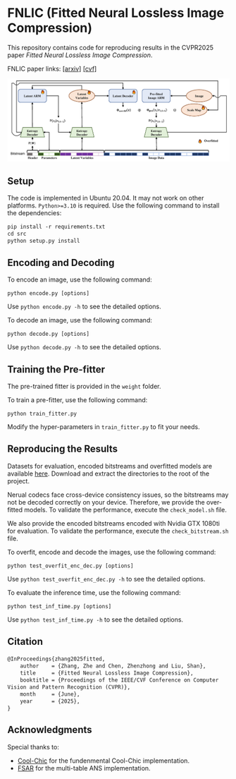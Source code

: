 # FNLIC (Fitted Neural Lossless Image Compression)

This repository contains code for reproducing results in the CVPR2025 paper *Fitted Neural Lossless Image Compression*.

FNLIC paper links: [[arxiv]](https://www.baidu.com) [[cvf]](https://www.baidu.com)</p>

![framework](./assets/overview.png)

## Setup
The code is implemented in Ubuntu 20.04. It may not work on other platforms. `Python>=3.10` is required. Use the following command to install the dependencies:
```
pip install -r requirements.txt
cd src
python setup.py install
```


## Encoding and Decoding

To encode an image, use the following command:
```
python encode.py [options]
```
Use `python encode.py -h` to see the detailed options.

To decode an image, use the following command:
```
python decode.py [options]
```
Use `python decode.py -h` to see the detailed options.

## Training the Pre-fitter
The pre-trained fitter is provided in the `weight` folder.

To train a pre-fitter, use the following command:
```
python train_fitter.py
```
Modify the hyper-parameters in `train_fitter.py` to fit your needs.

## Reproducing the Results

Datasets for evaluation, encoded bitstreams and overfitted models are available [here](https://drive.google.com/drive/folders/1dBsvHzIfb4W1ePYVkEmtmE4PYXYtsesf?usp=sharing). Download and extract the directories to the root of the project.

Nerual codecs face cross-device consistency issues, so the bitstreams may not be decoded correctly on your device. Therefore, we provide the over-fitted models. To validate the performance, execute the  `check_model.sh` file.

We also provide the encoded bitstreams encoded with Nvidia GTX 1080ti for evaluation. To validate the performance, execute the  `check_bitstream.sh` file.

To overfit, encode and decode the images, use the following command:
```
python test_overfit_enc_dec.py [options]
```
Use `python test_overfit_enc_dec.py -h` to see the detailed options.

To evaluate the inference time, use the following command:
```
python test_inf_time.py [options]
```
Use `python test_inf_time.py -h` to see the detailed options.

## Citation

```
@InProceedings{zhang2025fitted,
    author    = {Zhang, Zhe and Chen, Zhenzhong and Liu, Shan},
    title     = {Fitted Neural Lossless Image Compression},
    booktitle = {Proceedings of the IEEE/CVF Conference on Computer Vision and Pattern Recognition (CVPR)},
    month     = {June},
    year      = {2025},
}
```

## Acknowledgments

Special thanks to:
- [Cool-Chic](https://github.com/Orange-OpenSource/Cool-Chic) for the fundenmental Cool-Chic implementation.
- [FSAR](https://github.com/alipay/Finite_State_Autoregressive_Entropy_Coding) for the multi-table ANS implementation.

